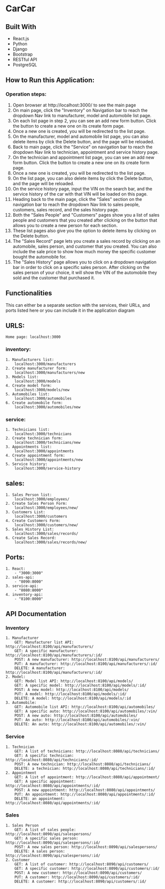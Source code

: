 # CarCar
## Built With
* React.js
* Python
* Django
* Bootstrap
* RESTful API
* PostgreSQL
## How to Run this Application:

### Operation steps:
1. Open browser at http://localhost:3000/ to see the main page
2. On main page, click the "Inventory" on Navigation bar to reach the dropdown Nav link to manufacturer, model and automobile list page.
3. On each list page in step 2, you can see an add new form button. Click the button to create a new one on its create form page.
4. Once a new one is created, you will be redirected to the list page.
5. On the manufacturer, model and automobile list page, you can also delete items by click the Delete button, and the page will be reloaded.
6. Back to main page, click the "Service" on navigation bar to reach the dropdown Nav link to technician, appointment and service history page.
7. On the technician and appointment list page, you can see an add new form button. Click the button to create a new one on its create form page.
8. Once a new one is created, you will be redirected to the list page.
9. On the list page, you can also delete items by click the Delete button, and the page will be reloaded.
10. On the service history page, input the VIN on the search bar, and the service history of the car with that VIN will be loaded on this page.
11. Heading back to the main page, click the "Sales" section on the navigation bar to reach the dropdown Nav link to sales people, customers, sales record, and the sales history page.
12. Both the "Sales People" and "Customers" pages show you a list of sales people and customers that you created after clicking on the button that allows you to create a new person for each section.
13. These list pages also give you the option to delete items by clicking on the Delete button.
14. The "Sales Record" page lets you create a sales record by clicking on an automobile, sales person, and customer that you created. You can also include the sale price to show how much money the specific customer bought the automobile for.
15. The "Sales History" page allows you to click on a dropdown navigation bar in order to click on a specific sales person. After clicking on the sales person of your choice, it will show the VIN of the automobile they sold and the customer that purchased it.

## Functionalities

This can either be a separate section with the services, their URLs, and ports listed here or you can include it in the application diagram

## URLS:
    Home page: localhost:3000
  ### inventory:
    1. Manufacturers list:
        localhost:3000/manufacturers
    2. Create manufacturer form:
        localhost:3000/manufacturers/new
    3. Models list:
        localhost:3000/models
    4. Create model form:
        localhost:3000/models/new
    5. Automobiles list:
        localhost:3000/automobiles
    6. Create automobile form:
        localhost:3000/automobiles/new

  ### service:
    1. Technicians list:
        localhost:3000/technicians
    2. Create technician form:
        localhost:3000/technicians/new
    3. Appointments list:
        localhost:3000/appointments
    4. Create appointment form:
        localhost:3000/appointments/new
    5. Service history:
        localhost:3000/service-history

  ## sales:
    1. Sales Person list:
        localhost:3000/employees/
    2. Create Sales Person Form:
        localhost:3000/employees/new/
    3. Customers List:
        localhost:3000/customers
    4. Create Customers Form:
        localhost:3000/customers/new/
    5. Sales History List:
        localhost:3000/sales/records/
    6. Create Sales Record:
        localhost:3000/sales/records/new/

## Ports:
    1. React:
        - "3000:3000"
    2. sales-api:
        - "8090:8000"
    3. service-api:
        - "8080:8000"
    4. inventory-api:
        - "8100:8000"

## API Documentation
  ### Inventory
    1. Manufacturer
        GET: Manufacturer list API: http://localhost:8100/api/manufacturers/
        GET: A specific manufacturer: http://localhost:8100/api/manufacturers/:id/
        POST: A new manufacturer: http://localhost:8100/api/manufacturers/
        PUT: A manufacturer: http://localhost:8100/api/manufacturers/:id/
        DELETE: A manufacturer: http://localhost:8100/api/manufacturers/:id/
    2. Model:
        GET: Model list API: http://localhost:8100/api/models/
        GET: A specific model: http://localhost:8100/api/models/:id/
        POST: A new model: http://localhost:8100/api/models/
        PUT: A model: http://localhost:8100/api/models/:id/
        DELETE: A model: http://localhost:8100/api/models/:id
    3. Automobile:
        GET: Automobile list API: http://localhost:8100/api/automobiles/
        GET: A specific auto: http://localhost:8100/api/automobiles/:vin/
        POST: A new auto: http://localhost:8100/api/automobiles/
        PUT: An auto: http://localhost:8100/api/automobiles/:vin/
        DELETE: An auto: http://localhost:8100/api/automobiles/:vin/
  ### Service
    1. Technician
        GET: A list of technicians: http://localhost:8080/api/technicians/
        GET: A specific technician: http://localhost:8080/api/technicians/:id/
        POST: A new technician: http://localhost:8080/api/technicians/
        DELETE: a technician: http://localhost:8080/api/technicians/:id/
    2. Appointment
        GET: A list of appointment: http://localhost:8080/api/appointment/
        GET: A specific appointment: http://localhost:8080/api/appointments/:id/
        POST: A new appointment: http://localhost:8080/api/appointments/
        PUT: An appointment: http://localhost:8080/api/appointments/:id/
        DELETE: an appointment: http://localhost:8080/api/appointments/:id/

  ### Sales
    1. Sales Person
        GET: A list of sales people: http://localhost:8090/api/salespersons/
        GET: A specific sales person: http://localhost:8090/api/salespersons/:id/
        POST: A new sales person: http://localhost:8090/api/salespersons/
        DELETE: A sales person: http://localhost:8090/api/salespersons/:id/
    2. Customer
        GET: A list of customer: http://localhost:8090/api/customers/
        GET: A specific customer: http://localhost:8090/api/customers/:id/
        POST: A new customer: http://localhost:8090/api/customers/
        PUT: A customer: http://localhost:8090/api/customers/:id/
        DELETE: A customer: http://localhost:8090/api/customers/:id/
